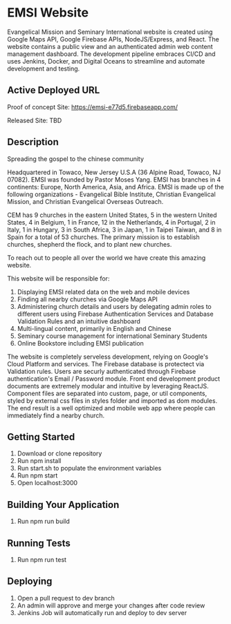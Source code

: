 # EMSI Website

Evangelical Mission and Seminary International website is created using Google Maps API, Google Firebase APIs, NodeJS/Express, and React. The website contains a public view and an authenticated admin web content management dashboard. The development pipeline embraces CI/CD and uses Jenkins, Docker, and Digital Oceans to streamline and automate development and testing. 

## Active Deployed URL

Proof of concept Site: https://emsi-e77d5.firebaseapp.com/ 

Released Site: TBD

## Description

Spreading the gospel to the chinese community

Headquartered in Towaco, New Jersey U.S.A (36 Alpine Road, Towaco, NJ 07082). EMSI was founded by Pastor Moses Yang. EMSI has branches in 4 continents: Europe, North America, Asia, and Africa. EMSI is made up of the following organizations - Evangelical Bible Institute, Christian Evangelical Mission, and Christian Evangelical Overseas Outreach.

CEM has 9 churches in the eastern United States, 5 in the western United States, 4 in Belgium, 1 in France, 12 in the Netherlands, 4 in Portugal, 2 in Italy, 1 in Hungary, 3 in South Africa, 3 in Japan, 1 in Taipei Taiwan, and 8 in Spain for a total of 53 churches. The primary mission is to establish churches, shepherd the flock, and to plant new churches.

To reach out to people all over the world we have create this amazing website.

This website will be responsible for:

1. Displaying EMSI related data on the web and mobile devices
2. Finding all nearby churches via Google Maps API
3. Administering church details and users by delegating admin roles to different users using Firebase Authentication Services and Database Validation Rules and an intuitive dashboard
4. Multi-lingual content, primarily in English and Chinese
5. Seminary course management for international Seminary Students
6. Online Bookstore including EMSI publication

The website is completely serveless development, relying on Google's Cloud Platform and services. The Firebase database is protectect via Validation rules. Users are securly authenticated through Firebase authentication's Email / Password module. Front end development product documents are extremely modular and intuitive by leveraging ReactJS. Component files are separated into custom, page, or util components, styled by external css files in styles folder and imported as dom modules. The end result is a well optimized and mobile web app where people can immediately find a nearby church. 

## Getting Started

1. Download or clone repository
2. Run npm install
3. Run start.sh to populate the environment variables
4. Run npm start
5. Open localhost:3000

## Building Your Application

1. Run npm run build

## Running Tests

1. Run npm run test

## Deploying

1. Open a pull request to dev branch
2. An admin will approve and merge your changes after code review
3. Jenkins Job will automatically run and deploy to dev server

